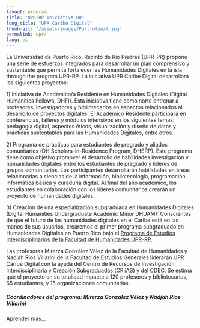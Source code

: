 ```yaml
---
layout: program
title: "UPR-RP Iniciativa HD"
long_title: "UPR Caribe Digital"
thumbnail: "/assets/images/Portfolio/4.jpg"
permalink: upr/
lang: es
---
```


<div class="portfolio-details">
    <p>La Universidad de Puerto Rico, Recinto de Río Piedras (UPR-PR) propone una serie de esfuerzos integrados para desarrollar un plan comprensivo y sustentable que permita fortalecer las Humanidades Digitales en la isla through the program UPR-RP. La iniciativa UPR Caribe Digital desarrollará los siguientes proyectos:</p>
    <p>1) Iniciativa de Académico/a Residente en Humanidades Digitales (Digital Humanities Fellows, DHFI). Esta iniciativa tiene como norte entrenar a profesores, investigadores y bibliotecarios en aspectos relacionados al desarrollo de proyectos digitales. El Académico Residente participará en conferencias, talleres y módulos intensivos en los siguientes temas: pedagogía digital, aspectos éticos, visualización y diseño de datos y prácticas sustentables para las Humanidades Digitales, entre otros.
</p>
    <p>2) Programa de prácticas para estudiantes de pregrado y aliados comunitarios (DH Scholars-in-Residence Program, DHSRP). Este programa tiene como objetivo promover el desarrollo de habilidades investigación y humanidades digitales entre los estudiantes de pregrado y líderes de grupos comunitarios. Los participantes desarrollarán habilidades en áreas relacionadas a ciencias de la información, bibliotecología, programación informática básica y curaduría digital. Al final del año académico, los estudiantes en colaboración con los líderes comunitarios crearán un proyecto de humanidades digitales.  
</p>
    <p>3) Creación de una especialización subgraduada en Humanidades Digitales (Digital Humanities Undergraduate Academic Minor DHUAM): Conscientes de que el futuro de las humanidades digitales en el Caribe está en las manos de sus usuarios, crearemos el primer programa subgraduado en Humanidades Digitales en Puerto Rico bajo el <a href="http://humanidades.uprrp.edu/prei/">Programa de Estudios Interdisciplinarios de la Facultad de Humanidades UPR-RP.</a></p>
    <p>Las profesoras Mirerza González Vélez de la Facultad de Humanidades y Nadjah Ríos Villarini de la Facultad de Estudios Generales liderarán UPR Caribe Digital con la ayuda del Centro de Recursos de Investigación Interdisciplinaria y Creación Subgraduadas (CRiiAS) y del CDEC. Se estima que el proyecto en su totalidad impacte a 120 profesores y bibliotecarios, 65 estudiantes, y 15 organizaciones comunitarias.
    </p>
        <div><h5>Coordinadoras del programa: Mirerza González Vélez y Nadjah Ríos Villarini</h5></div>
<div class="project-demo-btn">
    <a class="btn project-btn" href="https://www.facebook.com/UPRCaribeDigital/">Aprender mas...</a>
</div>
</div>
